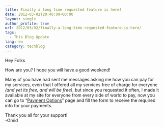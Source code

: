 ```yaml
---
title: Finally a long time requested feature is here!
date: 2012-03-02T20:40:00+00:00
layout: single
author_profile: true
url: 2012/03/02/finally-a-long-time-requested-feature-is-here/
tags:
  - This Blog Update
lang: en
category: techblog
---
```

Hey Folks

How are you? I hope you will have a good weekend!

Many of you have had sent me messages asking me how you can pay for my services, even that I offered all my services free of charge for everyone _(and yet its free, and will be free)_, but since you requested it often, I made it available at my site for everyone from every side of world to pay, now you can go to “<a href="/contact-me/payment-options" target="_blank">Payment Options</a>” page and fill the form to receive the required info for your payments.

Thank you all for your support!  
-Omid